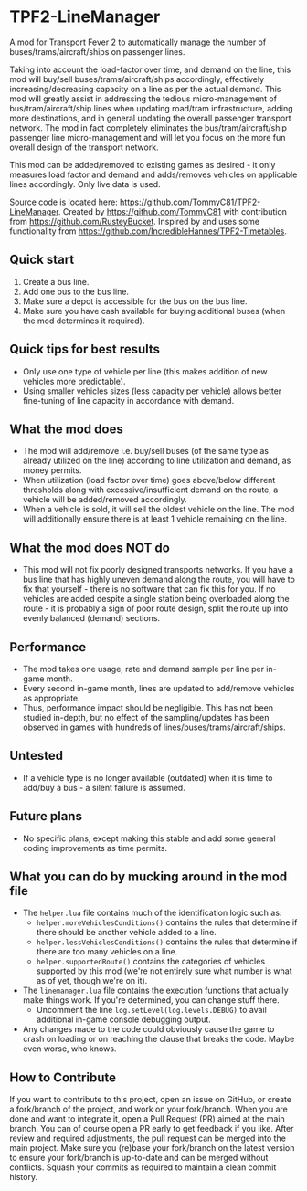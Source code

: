 # TPF2-LineManager

A mod for Transport Fever 2 to automatically manage the number of buses/trams/aircraft/ships on passenger lines.

Taking into account the load-factor over time, and demand on the line, this mod will buy/sell buses/trams/aircraft/ships
accordingly, effectively increasing/decreasing capacity on a line as per the actual demand. This mod will greatly assist
in addressing the tedious micro-management of bus/tram/aircraft/ship lines when updating road/tram infrastructure,
adding more destinations, and in general updating the overall passenger transport network. The mod in fact completely
eliminates the bus/tram/aircraft/ship passenger line micro-management and will let you focus on the more fun overall
design of the transport network.

This mod can be added/removed to existing games as desired - it only measures load factor and demand and adds/removes
vehicles on applicable lines accordingly. Only live data is used.

Source code is located here: https://github.com/TommyC81/TPF2-LineManager. Created by https://github.com/TommyC81 with
contribution from https://github.com/RusteyBucket. Inspired by and uses some functionality
from https://github.com/IncredibleHannes/TPF2-Timetables.

## Quick start

1. Create a bus line.
2. Add one bus to the bus line.
3. Make sure a depot is accessible for the bus on the bus line.
4. Make sure you have cash available for buying additional buses (when the mod determines it required).

## Quick tips for best results

* Only use one type of vehicle per line (this makes addition of new vehicles more predictable).
* Using smaller vehicles sizes (less capacity per vehicle) allows better fine-tuning of line capacity in accordance with
  demand.

## What the mod does

* The mod will add/remove i.e. buy/sell buses (of the same type as already utilized on the line) according to line
  utilization and demand, as money permits.
* When utilization (load factor over time) goes above/below different thresholds along with excessive/insufficient
  demand on the route, a vehicle will be added/removed accordingly.
* When a vehicle is sold, it will sell the oldest vehicle on the line. The mod will additionally ensure there is at
  least 1 vehicle remaining on the line.

## What the mod does NOT do

* This mod will not fix poorly designed transports networks. If you have a bus line that has highly uneven demand along
  the route, you will have to fix that yourself - there is no software that can fix this for you. If no vehicles are
  added despite a single station being overloaded along the route - it is probably a sign of poor route design, split
  the route up into evenly balanced (demand) sections.

## Performance

* The mod takes one usage, rate and demand sample per line per in-game month.
* Every second in-game month, lines are updated to add/remove vehicles as appropriate.
* Thus, performance impact should be negligible. This has not been studied in-depth, but no effect of the
  sampling/updates has been observed in games with hundreds of lines/buses/trams/aircraft/ships.

## Untested

* If a vehicle type is no longer available (outdated) when it is time to add/buy a bus - a silent failure is assumed.

## Future plans

* No specific plans, except making this stable and add some general coding improvements as time permits.

## What you can do by mucking around in the mod file

* The `helper.lua` file contains much of the identification logic such as:
    * `helper.moreVehiclesConditions()` contains the rules that determine if there should be another vehicle added to a
      line.
    * `helper.lessVehiclesConditions()` contains the rules that determine if there are too many vehicles on a line.
    * `helper.supportedRoute()` contains the categories of vehicles supported by this mod (we're not entirely sure what
      number is what as of yet, though we're on it).
* The `linemanager.lua` file contains the execution functions that actually make things work. If you're determined, you
  can change stuff there.
    * Uncomment the line `log.setLevel(log.levels.DEBUG)` to avail additional in-game console debugging output.
* Any changes made to the code could obviously cause the game to crash on loading or on reaching the clause that breaks
  the code. Maybe even worse, who knows.

## How to Contribute

If you want to contribute to this project, open an issue on GitHub, or create a fork/branch of the project, and work on
your fork/branch. When you are done and want to integrate it, open a Pull Request (PR) aimed at the main branch. You can
of course open a PR early to get feedback if you like. After review and required adjustments, the pull request can be
merged into the main project. Make sure you (re)base your fork/branch on the latest version to ensure your fork/branch
is up-to-date and can be merged without conflicts. Squash your commits as required to maintain a clean commit history.